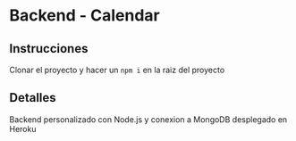 # Backend - Calendar

## Instrucciones

Clonar el proyecto y hacer un `npm i` en la raiz del proyecto

## Detalles

Backend personalizado con Node.js y conexion a MongoDB desplegado en Heroku